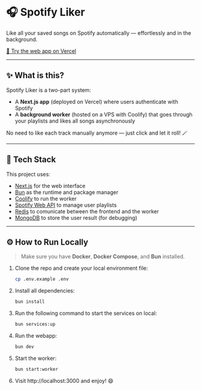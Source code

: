# 🎧 Spotify Liker

Like all your saved songs on Spotify automatically — effortlessly and in the background.

[🚀 Try the web app on Vercel](https://dj-liker.vercel.app)

---

## ✨ What is this?

Spotify Liker is a two-part system:

- A **Next.js app** (deployed on Vercel) where users authenticate with Spotify
- A **background worker** (hosted on a VPS with Coolify) that goes through your playlists and likes all songs asynchronously

No need to like each track manually anymore — just click and let it roll! 🪄

---

## 🧱 Tech Stack

This project uses:

- [Next.js](https://nextjs.org/) for the web interface
- [Bun](https://bun.sh/) as the runtime and package manager
- [Coolify](https://coolify.io/) to run the worker
- [Spotify Web API](https://developer.spotify.com/documentation/web-api/) to manage user playlists
- [Redis](https://redis.io) to comunicate between the frontend and the worker
- [MongoDB](https://www.mongodb.com) to store the user result (for debugging)

---

## ⚙️ How to Run Locally

> Make sure you have **Docker**, **Docker Compose**, and **Bun** installed.

1. Clone the repo and create your local environment file:
   ```bash
   cp .env.example .env
   ```
2. Install all dependencies:
   ```bash
   bun install
   ```
3. Run the following command to start the services on local:
   ```bash
   bun services:up
   ```
4. Run the webapp:
   ```bash
   bun dev
   ```
5. Start the worker:
   ```bash
   bun start:worker
   ```
6. Visit http://localhost:3000 and enjoy! 😄
